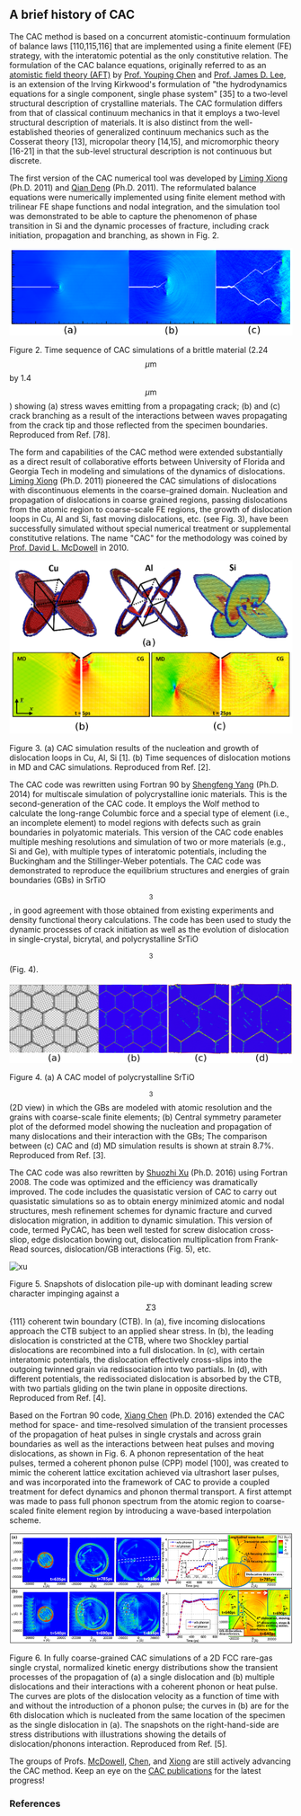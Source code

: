 ## A brief history of CAC

The CAC method is based on a concurrent atomistic-continuum formulation of balance laws [110,115,116] that are implemented using a finite element (FE) strategy, with the interatomic potential as the only constitutive relation. The formulation of the CAC balance equations, originally referred to as an [atomistic field theory (AFT)](aft.md) by [Prof. Youping Chen](http://web.mae.ufl.edu/chenlab) and [Prof. James D. Lee](https://www.seas.gwu.edu/james-d-lee), is an extension of the Irving Kirkwood's formulation of "the hydrodynamics equations for a single component, single phase system" [35] to a two-level structural description of crystalline materials. The CAC formulation differs from that of classical continuum mechanics in that it employs a two-level structural description of materials. It is also distinct from the well-established theories of generalized continuum mechanics such as the Cosserat theory [13], micropolar theory [14,15], and micromorphic theory [16-21] in that the sub-level structural description is not continuous but discrete.

The first version of the CAC numerical tool was developed by [Liming Xiong](https://www.aere.iastate.edu/lmxiong/) (Ph.D. 2011) and [Qian Deng](http://gr.xjtu.edu.cn/web/tonydqian) (Ph.D. 2011). The reformulated balance equations were numerically implemented using finite element method with trilinear FE shape functions and nodal integration, and the simulation tool was demonstrated to be able to capture the phenomenon of phase transition in Si and the dynamic processes of fracture, including crack initiation, propagation and branching, as shown in Fig. 2.  

![deng](fig/deng.png)

Figure 2. Time sequence of CAC simulations of a brittle material (2.24 $$\mu\mathrm{m}$$ by 1.4 $$\mu\mathrm{m}$$) showing (a) stress waves emitting from a propagating crack; (b) and (c) crack branching as a result of the interactions between waves propagating from the crack tip and those reflected from the specimen boundaries.  Reproduced from Ref. [78].  

The form and capabilities of the CAC method were extended substantially as a direct result of collaborative efforts between University of Florida and Georgia Tech in modeling and simulations of the dynamics of dislocations. [Liming Xiong](https://www.aere.iastate.edu/lmxiong/) (Ph.D. 2011) pioneered the CAC simulations of dislocations with discontinuous elements in the coarse-grained domain. Nucleation and propagation of dislocations in coarse grained regions, passing dislocations from the atomic region to coarse-scale FE regions, the growth of dislocation loops in Cu, Al and Si, fast moving dislocations, etc. (see Fig. 3), have been successfully simulated without special numerical treatment or supplemental constitutive relations. The name "CAC" for the methodology was coined by [Prof. David L. McDowell](http://www.me.gatech.edu/faculty/mcdowell) in 2010.

![xiong](fig/xiong.png)

Figure 3. (a) CAC simulation results of the nucleation and growth of dislocation loops in Cu, Al, Si [1]. (b) Time sequences of dislocation motions in MD and CAC simulations. Reproduced from Ref. [2].
 
The CAC code was rewritten using Fortran 90 by [Shengfeng Yang](https://sites.google.com/site/yangshengfeng/) (Ph.D. 2014) for multiscale simulation of polycrystalline ionic materials. This is the second-generation of the CAC code. It employs the Wolf method to calculate the long-range Columbic force and a special type of element (i.e., an incomplete element) to model regions with defects such as grain boundaries in polyatomic materials. This version of the CAC code enables multiple meshing resolutions and simulation of two or more materials (e.g., Si and Ge), with multiple types of interatomic potentials, including the Buckingham and the Stillinger-Weber potentials. The CAC code was demonstrated to reproduce the equilibrium structures and energies of grain boundaries (GBs) in SrTiO$$_3$$, in good agreement with those obtained from existing experiments and density functional theory calculations. The code has been used to study the dynamic processes of crack initiation as well as the evolution of dislocation in single-crystal, bicrytal, and polycrystalline SrTiO$$_3$$ (Fig. 4). 

![yang](fig/yang.png)

Figure 4. (a) A CAC model of polycrystalline SrTiO$$_3$$ (2D view) in which the GBs are modeled with atomic resolution and the grains with coarse-scale finite elements; (b) Central symmetry parameter plot of the deformed model showing the nucleation and propagation of many dislocations and their interaction with the GBs; The comparison between (c) CAC and (d) MD simulation results is shown at strain 8.7%. Reproduced from Ref. [3].

The CAC code was also rewritten by [Shuozhi Xu](https://shuozhixu.cnsi.ucsb.edu/) (Ph.D. 2016) using Fortran 2008. The code was optimized and the efficiency was dramatically improved. The code includes the quasistatic version of CAC to carry out quasistatic simulations so as to obtain energy minimized atomic and nodal structures, mesh refinement schemes for dynamic fracture and curved dislocation migration, in addition to dynamic simulation. This version of code, termed PyCAC, has been well tested for screw dislocation cross-sliop, edge dislocation bowing out, dislocation multiplication from Frank-Read sources, dislocation/GB interactions (Fig. 5), etc.

![xu](fig/xu.jpg)

Figure 5. Snapshots of dislocation pile-up with dominant leading screw character impinging against a $$\Sigma 3$${111} coherent twin boundary (CTB). In (a), five incoming dislocations approach the CTB subject to an applied shear stress. In (b), the leading dislocation is constricted at the CTB, where two Shockley partial dislocations are recombined into a full dislocation. In (c), with certain interatomic potentials, the dislocation effectively cross-slips into the outgoing twinned grain via redissociation into two partials. In (d), with different potentials, the redissociated dislocation is absorbed by the CTB, with two partials gliding on the twin plane in opposite directions. Reproduced from Ref. [4].

Based on the Fortran 90 code, [Xiang Chen](https://scholar.google.com/citations?user=qdz0cy4AAAAJ&hl=en) (Ph.D. 2016) extended the CAC method for space- and time-resolved simulation of the transient processes of the propagation of heat pulses in single crystals and across grain boundaries as well as the interactions between heat pulses and moving dislocations, as shown in Fig. 6. A phonon representation of the heat pulses, termed a coherent phonon pulse (CPP) model [100], was created to mimic the coherent lattice excitation achieved via ultrashort laser pulses, and was incorporated into the framework of CAC to provide a coupled treatment for defect dynamics and phonon thermal transport. A first attempt was made to pass full phonon spectrum from the atomic region to coarse-scaled finite element region by introducing a wave-based interpolation scheme.

![chen,x](fig/chenx.png)

Figure 6. In fully coarse-grained CAC simulations of a 2D FCC rare-gas single crystal, normalized kinetic energy distributions show the transient processes of the propagation of (a) a single dislocation and (b) multiple dislocations and their interactions with a coherent phonon or heat pulse. The curves are plots of the dislocation velocity as a function of time with and without the introduction of a phonon pulse; the curves in (b) are for the 6th dislocation which is nucleated from the same location of the specimen as the single dislocation in (a). The snapshots on the right-hand-side are stress distributions with illustrations showing the details of dislocation/phonons interaction. Reproduced from Ref. [5].

The groups of Profs. [McDowell](http://www.me.gatech.edu/faculty/mcdowell), [Chen](http://web.mae.ufl.edu/chenlab), and [Xiong](https://www.aere.iastate.edu/lmxiong/) are still actively advancing the CAC method. Keep an eye on the [CAC publications](../chapter1/publications.md) for the latest progress!

### References